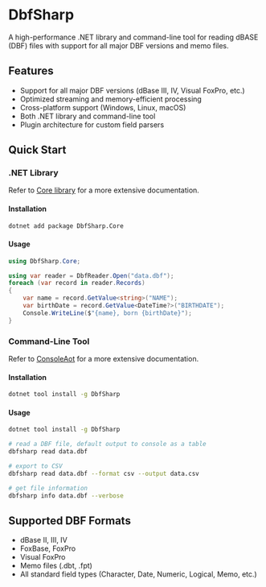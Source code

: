 # DbfSharp

A high-performance .NET library and command-line tool for reading dBASE (DBF) files with support for all major DBF versions and memo files.

## Features

- Support for all major DBF versions (dBase III, IV, Visual FoxPro, etc.)
- Optimized streaming and memory-efficient processing
- Cross-platform support (Windows, Linux, macOS)
- Both .NET library and command-line tool
- Plugin architecture for custom field parsers

## Quick Start

### .NET Library

Refer to [Core library](./DbfSharp.Core/README.md) for a more extensive documentation.

#### Installation

```bash
dotnet add package DbfSharp.Core
```

#### Usage

```csharp
using DbfSharp.Core;

using var reader = DbfReader.Open("data.dbf");
foreach (var record in reader.Records)
{
    var name = record.GetValue<string>("NAME");
    var birthDate = record.GetValue<DateTime?>("BIRTHDATE");
    Console.WriteLine($"{name}, born {birthDate}");
}
```

### Command-Line Tool

Refer to [ConsoleAot](./DbfSharp.ConsoleAot/README.md) for a more extensive documentation.

#### Installation

```bash
dotnet tool install -g DbfSharp
```

#### Usage

```bash
dotnet tool install -g DbfSharp

# read a DBF file, default output to console as a table
dbfsharp read data.dbf

# export to CSV
dbfsharp read data.dbf --format csv --output data.csv

# get file information
dbfsharp info data.dbf --verbose
```

## Supported DBF Formats

- dBase II, III, IV
- FoxBase, FoxPro
- Visual FoxPro
- Memo files (.dbt, .fpt)
- All standard field types (Character, Date, Numeric, Logical, Memo, etc.)

